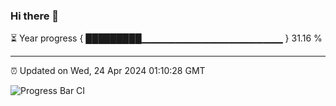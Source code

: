 ### Hi there 👋

⏳ Year progress { █████████▁▁▁▁▁▁▁▁▁▁▁▁▁▁▁▁▁▁▁▁▁ } 31.16 %

---

⏰ Updated on Wed, 24 Apr 2024 01:10:28 GMT

![Progress Bar CI](https://github.com/liununu/liununu/workflows/Progress%20Bar%20CI/badge.svg)
